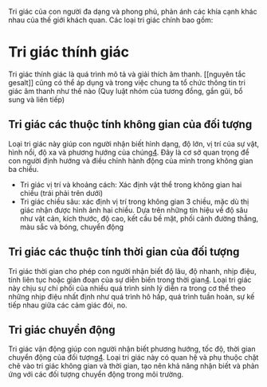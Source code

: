 Tri giác của con người đa dạng và phong phú, phản ánh các khía cạnh khác nhau của thế giới khách quan. Các loại tri giác chính bao gồm:

# Tri giác thính giác
Tri giác thính giác là quá trình mô tả và giải thích âm thanh. [[nguyên tắc gesalt]] cũng có thể áp dụng và trong việc chung ta tổ chức thông tin tri giác âm thanh như thế nào (Quy luật nhóm của tương đồng, gần gũi, bổ sung và liên tiếp)

## Tri giác các thuộc tính không gian của đối tượng
Loại tri giác này giúp con người nhận biết hình dạng, độ lớn, vị trí của sự vật, hình nổi, độ xa và phương hướng của chúng[4](https://123docz.net/trich-doan/631948-qua-trinh-tri-giac.htm). Đây là cơ sở quan trọng để con người định hướng và điều chỉnh hành động của mình trong không gian ba chiều.

- Tri giác vị trí và khoảng cách: Xác định vật thể trong không gian hai chiều (trái phải trên dưới)
- Tri giác chiều sâu: xác định vị trí trong không gian 3 chiều, mặc dù thị giác nhận được hình ảnh hai chiều. Dựa trên những tín hiệu về độ sâu như vật cản, kích thước, độ cao, kết cầu bề mặt, phối cảnh đường thẳng, màu sắc và bóng, chuyển động

## Tri giác các thuộc tính thời gian của đối tượng
Tri giác thời gian cho phép con người nhận biết độ lâu, độ nhanh, nhịp điệu, tính liên tục hoặc gián đoạn của sự diễn biến trong thời gian[4](https://123docz.net/trich-doan/631948-qua-trinh-tri-giac.htm). Loại tri giác này chịu sự chi phối của nhiều quá trình sinh lý diễn ra trong cơ thể theo những nhịp điệu nhất định như quá trình hô hấp, quá trình tuần hoàn, sự kế tiếp nhau giữa các cảm giác đói, no.

## Tri giác chuyển động

Tri giác vận động giúp con người nhận biết phương hướng, tốc độ, thời gian chuyển động của đối tượng[4](https://123docz.net/trich-doan/631948-qua-trinh-tri-giac.htm). Loại tri giác này có quan hệ và phụ thuộc chặt chẽ vào tri giác không gian và thời gian, tạo nên khả năng nhận biết và phản ứng với các đối tượng chuyển động trong môi trường.


